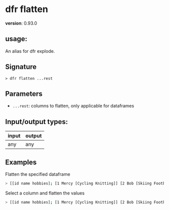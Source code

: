 # dfr flatten

**version**: 0.93.0

## **usage**:

An alias for dfr explode.

## Signature

`> dfr flatten ...rest`

## Parameters

- `...rest`: columns to flatten, only applicable for dataframes

## Input/output types:

| input | output |
| ----- | ------ |
| any   | any    |

## Examples

Flatten the specified dataframe

```bash
> [[id name hobbies]; [1 Mercy [Cycling Knitting]] [2 Bob [Skiing Football]]] | dfr into-df | dfr flatten hobbies | dfr collect
```

Select a column and flatten the values

```bash
> [[id name hobbies]; [1 Mercy [Cycling Knitting]] [2 Bob [Skiing Football]]] | dfr into-df | dfr select (dfr col hobbies | dfr flatten)
```
